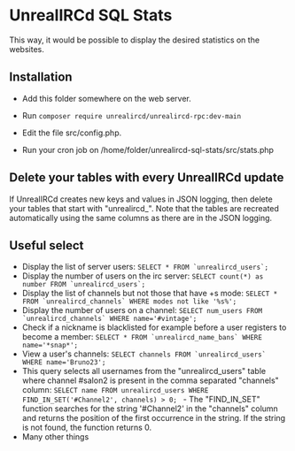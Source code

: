 UnrealIRCd SQL Stats
==============

This way, it would be possible to display the desired statistics on the websites.


Installation
------------
- Add this folder somewhere on the web server.

- Run 
``composer require unrealircd/unrealircd-rpc:dev-main``
- Edit the file src/config.php.

- Run your cron job on /home/folder/unrealircd-sql-stats/src/stats.php


Delete your tables with every UnrealIRCd update
------------
If UnrealIRCd creates new keys and values in JSON logging, then delete your tables that start with "unrealircd_". Note that the tables are recreated automatically using the same columns as there are in the JSON logging.


Useful select
------------
- Display the list of server users: ``SELECT * FROM `unrealircd_users`; ``
- Display the number of users on the irc server: ``SELECT count(*) as number FROM `unrealircd_users`; ``
- Display the list of channels but not those that have +s mode: ``SELECT * FROM `unrealircd_channels` WHERE modes not like '%s%';  ``
- Display the number of users on a channel: ``SELECT num_users FROM `unrealircd_channels` WHERE name='#vintage'; ``
- Check if a nickname is blacklisted for example before a user registers to become a member: ``SELECT * FROM `unrealircd_name_bans` WHERE name='*snap*'; ``
- View a user's channels: ``SELECT channels FROM `unrealircd_users` WHERE name='Bruno23'; ``
- This query selects all usernames from the "unrealircd_users" table where channel #salon2 is present in the comma separated "channels" column: ``SELECT name FROM unrealircd_users WHERE FIND_IN_SET('#Channel2', channels) > 0; `` - The "FIND_IN_SET" function searches for the string '#Channel2' in the "channels" column and returns the position of the first occurrence in the string. If the string is not found, the function returns 0.
- Many other things